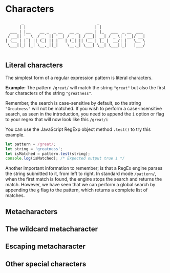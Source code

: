 # Characters

```
       _                                _                    
      | |                              | |                   
  ___ | |__    __ _  _ __   __ _   ___ | |_   ___  _ __  ___ 
 / __|| '_ \  / _` || '__| / _` | / __|| __| / _ \| '__|/ __|
| (__ | | | || (_| || |   | (_| || (__ | |_ |  __/| |   \__ \
 \___||_| |_| \__,_||_|    \__,_| \___| \__| \___||_|   |___/
                                                             

```

## Literal characters

The simplest form of a regular expression pattern is literal characters.

**Example:** The pattern `/great/` will match the string `"great"` but also the first four characters of the string `"greatness"`.

Remember, the search is case-sensitive by default, so the string `"Greatness"` will not be matched. If you wish to perform a case-insensitive search, as seen in the introduction, you need to append the `i` option or flag to your regex that will now look like this `/great/i`

You can use the JavaScript RegExp object method `.test()` to try this example.

```js
let pattern = /great/;
let string = 'greatness';
let isMatched = pattern.test(string);
console.log(isMatched); /* Expected output true i */
```
Another important information to remember; is that a RegEx engine parses the string submitted to it, from left to right.
In standard mode `/pattern/`, when the first match is found, the engine stops the search and returns the match. However, we have seen that we can perform a global search by appending the `g` flag to the pattern, which returns a complete list of matches.

## Metacharacters

## The wildcard metacharacter

## Escaping metacharacter

## Other special characters
